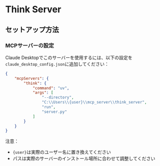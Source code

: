 # Think Server

## セットアップ方法

### MCPサーバーの設定

Claude Desktopでこのサーバーを使用するには、以下の設定を`claude_desktop_config.json`に追加してください：

```json
{
    "mcpServers": {
        "think": {
            "command": "uv",
            "args": [
                "--directory",
                "C:\\Users\\{user}\\mcp_server\\think_server",
                "run",
                "server.py"
            ]
        }
    }
}
```

注意：
- `{user}`は実際のユーザー名に置き換えてください
- パスは実際のサーバーのインストール場所に合わせて調整してください
